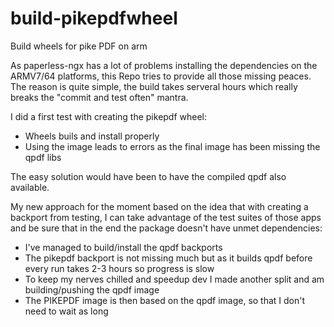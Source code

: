 # build-pikepdfwheel
Build wheels for pike PDF on arm

As paperless-ngx has a lot of problems installing the dependencies on the ARMV7/64 platforms, this Repo tries to provide all those missing peaces.
The reason is quite simple, the build takes serveral hours which really breaks the "commit and test often" mantra.

I did a first test with creating the pikepdf wheel:
- Wheels buils and install properly
- Using the  image leads to errors as the final image has been missing the qpdf libs

The easy solution would have been to have the compiled qpdf also available. 

My new approach for the moment based on the idea that with creating a backport from testing, I can take advantage of the test suites of those apps and be sure that in the end the package doesn't have unmet dependencies:
- I've managed to build/install the qpdf backports
- The pikepdf backport is not missing much but as it builds qpdf before every run takes 2-3 hours so progress is slow
- To keep my nerves chilled and speedup dev I made another split and am building/pushing the qpdf image
- The PIKEPDF image is then based on the qpdf image, so that I don't need to wait as long




